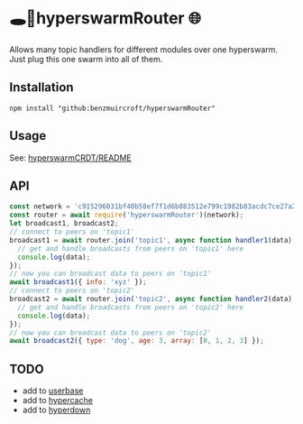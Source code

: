 # 🕳️🥊hyperswarmRouter 🌐 

Allows many topic handlers for different modules over one hyperswarm. Just plug this one swarm into all of them.

## Installation
```
npm install "github:benzmuircroft/hyperswarmRouter"
```

## Usage
See: [hyperswarmCRDT/README](https://github.com/benzmuircroft/hyperswarmCRDT/blob/main/README.md)

## API
```js
const network = 'c915296031bf40b58ef7f1d6b883512e799c1982b83acdc7ce27a2079a8c196f'; // a hard-coded 64 character hex string
const router = await require('hyperswarmRouter')(network);
let broadcast1, broadcast2;
// connect to peers on 'topic1'
broadcast1 = await router.join('topic1', async function handler1(data) {
  // get and handle broadcasts from peers on 'topic1' here
  console.log(data);
});
// now you can broadcast data to peers on 'topic1'
await broadcast1({ info: 'xyz' });
// connect to peers on 'topic2'
broadcast2 = await router.join('topic2', async function handler2(data) {
  // get and handle broadcasts from peers on 'topic2' here
  console.log(data);
});
// now you can broadcast data to peers on 'topic2'
await broadcast2({ type: 'dog', age: 3, array: [0, 1, 2, 3] });
```

## TODO

- add to [userbase](https://github.com/benzmuircroft/userbase) 
- add to [hypercache](https://github.com/benzmuircroft/hypercache)
- add to [hyperdown](https://github.com/benzmuircroft/hyperdown)
